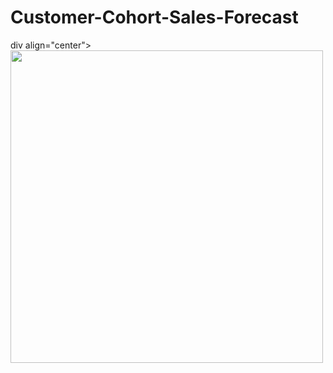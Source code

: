 # Customer-Cohort-Sales-Forecast


div align="center"> 
<img src='images/QB-report.png' height='500'>
</div>  